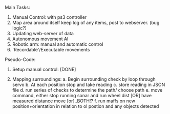Main Tasks:
1. Manual Control: with ps3 controller
2. Map area around itself keep log of any items, post to webserver. (bug logic?)
3. Updating web-server of data
4. Autonomous movement AI
5. Robotic arm: manual and automatic control
6. 'Recordable'/Executable movements


Pseudo-Code:

1. Setup manual control: [DONE]

2. Mapping surroundings:
a. Begin surrounding check by loop through servo
b. At each position stop and take reading 
c. store reading in JSON file 
d. run series of checks to determine the path/ choose path
e. move command, either stop running sonar and run wheel dist [OR] have measured distance move [or]..BOTH!?
f. run maffs on new position+orientation in relation to ol postion and any objects detected